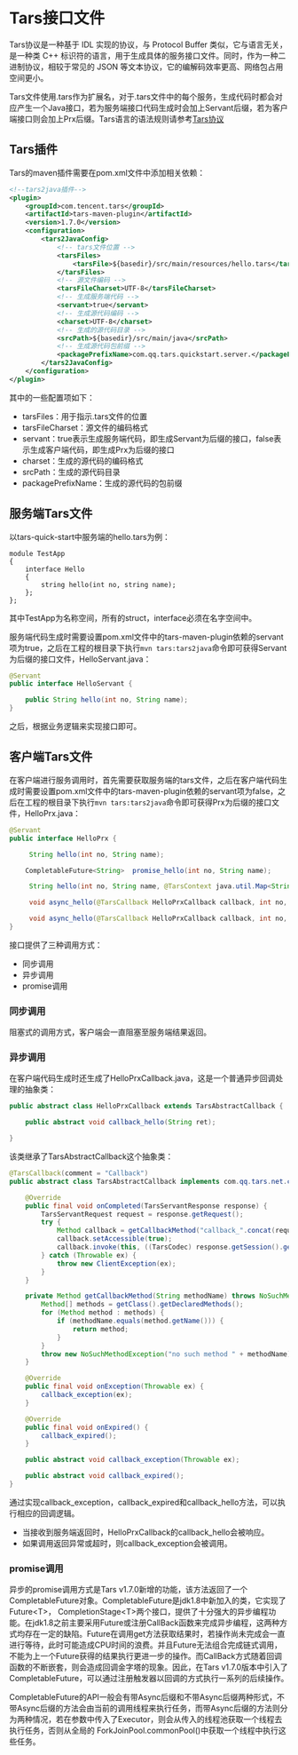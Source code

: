 # Tars接口文件

Tars协议是一种基于 IDL 实现的协议，与 Protocol Buffer 类似，它与语言无关，是一种类 C++ 标识符的语言，用于生成具体的服务接口文件。同时，作为一种二进制协议，相较于常见的 JSON 等文本协议，它的编解码效率更高、网络包占用空间更小。

Tars文件使用.tars作为扩展名，对于.tars文件中的每个服务，生成代码时都会对应产生一个Java接口，若为服务端接口代码生成时会加上Servant后缀，若为客户端接口则会加上Prx后缀。Tars语言的语法规则请参考[Tars协议](https://github.com/TarsCloud/TarsDocs/blob/master/base/tars-protocol.md)



## Tars插件

Tars的maven插件需要在pom.xml文件中添加相关依赖：

```xml
<!--tars2java插件-->
<plugin>
	<groupId>com.tencent.tars</groupId>
	<artifactId>tars-maven-plugin</artifactId>
	<version>1.7.0</version>
	<configuration>
		<tars2JavaConfig>
			<!-- tars文件位置 -->
			<tarsFiles>
				<tarsFile>${basedir}/src/main/resources/hello.tars</tarsFile>
			</tarsFiles>
			<!-- 源文件编码 -->
			<tarsFileCharset>UTF-8</tarsFileCharset>
			<!-- 生成服务端代码 -->
			<servant>true</servant>
			<!-- 生成源代码编码 -->
			<charset>UTF-8</charset>
			<!-- 生成的源代码目录 -->
			<srcPath>${basedir}/src/main/java</srcPath>
			<!-- 生成源代码包前缀 -->
			<packagePrefixName>com.qq.tars.quickstart.server.</packagePrefixName>
		</tars2JavaConfig>
	</configuration>
</plugin>
```

其中的一些配置项如下：

- tarsFiles：用于指示.tars文件的位置
- tarsFileCharset：源文件的编码格式
- servant：true表示生成服务端代码，即生成Servant为后缀的接口，false表示生成客户端代码，即生成Prx为后缀的接口
- charset：生成的源代码的编码格式
- srcPath：生成的源代码目录
- packagePrefixName：生成的源代码的包前缀



## 服务端Tars文件

以tars-quick-start中服务端的hello.tars为例：

```text
module TestApp
{
	interface Hello
	{
	    string hello(int no, string name);
	};
};
```

其中TestApp为名称空间，所有的struct，interface必须在名字空间中。

服务端代码生成时需要设置pom.xml文件中的tars-maven-plugin依赖的servant项为true，之后在工程的根目录下执行`mvn tars:tars2java`命令即可获得Servant为后缀的接口文件，HelloServant.java：

```java
@Servant
public interface HelloServant {

	public String hello(int no, String name);
}
```

之后，根据业务逻辑来实现接口即可。



## 客户端Tars文件

在客户端进行服务调用时，首先需要获取服务端的tars文件，之后在客户端代码生成时需要设置pom.xml文件中的tars-maven-plugin依赖的servant项为false，之后在工程的根目录下执行`mvn tars:tars2java`命令即可获得Prx为后缀的接口文件，HelloPrx.java：

```java
@Servant
public interface HelloPrx {

	 String hello(int no, String name);

	CompletableFuture<String>  promise_hello(int no, String name);

	 String hello(int no, String name, @TarsContext java.util.Map<String, String> ctx);

	 void async_hello(@TarsCallback HelloPrxCallback callback, int no, String name);

	 void async_hello(@TarsCallback HelloPrxCallback callback, int no, String name, @TarsContext java.util.Map<String, String> ctx);
}
```

接口提供了三种调用方式：

- 同步调用
- 异步调用
- promise调用

### 同步调用

阻塞式的调用方式，客户端会一直阻塞至服务端结果返回。

### 异步调用

在客户端代码生成时还生成了HelloPrxCallback.java，这是一个普通异步回调处理的抽象类：

```java
public abstract class HelloPrxCallback extends TarsAbstractCallback {

	public abstract void callback_hello(String ret);

}
```

该类继承了TarsAbstractCallback这个抽象类：

```java
@TarsCallback(comment = "Callback")
public abstract class TarsAbstractCallback implements com.qq.tars.net.client.Callback<TarsServantResponse> {

    @Override
    public final void onCompleted(TarsServantResponse response) {
        TarsServantRequest request = response.getRequest();
        try {
            Method callback = getCallbackMethod("callback_".concat(request.getFunctionName()));
            callback.setAccessible(true);
            callback.invoke(this, ((TarsCodec) response.getSession().getProtocolFactory().getDecoder()).decodeCallbackArgs(response));
        } catch (Throwable ex) {
            throw new ClientException(ex);
        }
    }

    private Method getCallbackMethod(String methodName) throws NoSuchMethodException {
        Method[] methods = getClass().getDeclaredMethods();
        for (Method method : methods) {
            if (methodName.equals(method.getName())) {
                return method;
            }
        }
        throw new NoSuchMethodException("no such method " + methodName);
    }

    @Override
    public final void onException(Throwable ex) {
        callback_exception(ex);
    }

    @Override
    public final void onExpired() {
        callback_expired();
    }

    public abstract void callback_exception(Throwable ex);

    public abstract void callback_expired();
}

```

通过实现callback_exception，callback_expired和callback_hello方法，可以执行相应的回调逻辑。

- 当接收到服务端返回时，HelloPrxCallback的callback_hello会被响应。
- 如果调用返回异常或超时，则callback_exception会被调用。

### promise调用

异步的promise调用方式是Tars v1.7.0新增的功能，该方法返回了一个CompletableFuture对象。CompletableFuture是jdk1.8中新加入的类，它实现了Future\<T>， CompletionStage\<T>两个接口，提供了十分强大的异步编程功能。在jdk1.8之前主要采用Future或注册CallBack函数来完成异步编程，这两种方式均存在一定的缺陷。Future在调用get方法获取结果时，若操作尚未完成会一直进行等待，此时可能造成CPU时间的浪费。并且Future无法组合完成链式调用，不能为上一个Future获得的结果执行更进一步的操作。而CallBack方式随着回调函数的不断嵌套，则会造成回调金字塔的现象。因此，在Tars v1.7.0版本中引入了CompletableFuture，可以通过注册触发器以回调的方式执行一系列的后续操作。

CompletableFuture的API一般会有带Async后缀和不带Async后缀两种形式，不带Async后缀的方法会由当前的调用线程来执行任务，而带Async后缀的方法则分为两种情况，若在参数中传入了Executor，则会从传入的线程池获取一个线程去执行任务，否则从全局的 ForkJoinPool.commonPool()中获取一个线程中执行这些任务。
